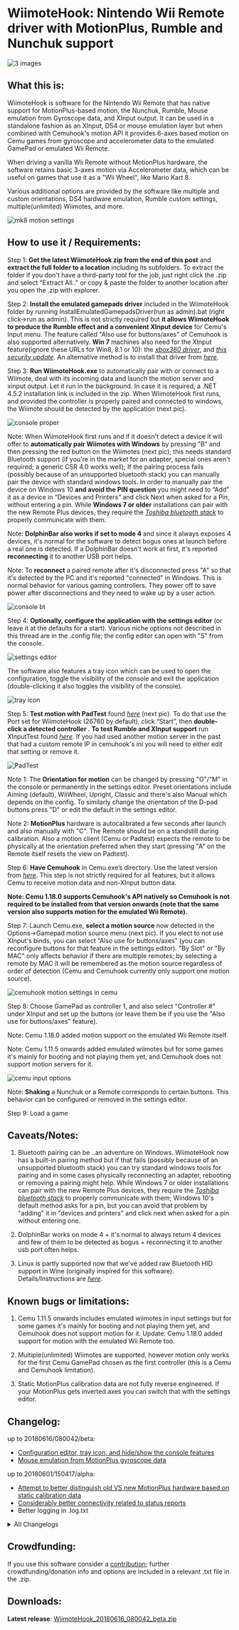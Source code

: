 # WiimoteHook: Nintendo Wii Remote driver with MotionPlus, Rumble and Nunchuk support

![3 images](https://i.imgur.com/ZyIqZMe.png)

## What this is:
WiimoteHook is software for the Nintendo Wii Remote that has native support for MotionPlus-based motion, the Nunchuk, Rumble, Mouse emulation from Gyroscope data, and XInput output. It can be used in a standalone fashion as an XInput, DS4 or mouse emulation layer but when combined with Cemuhook's motion API it provides 6-axes based motion on Cemu games from gyroscope and accelerometer data to the emulated GamePad or emulated Wii Remote.

When driving a vanilla Wii Remote without MotionPlus hardware, the software retains basic 3-axes motion via Accelerometer data, which can be useful on games that use it as a "Wii Wheel", like Mario Kart 8.

Various additional options are provided by the software like multiple and custom orientations, DS4 hardware emulation, Rumble custom settings, multiple(unlimited) Wiimotes, and more.

![mk8 motion settings](https://i.imgur.com/Bzid6IC.png)

## How to use it / Requirements:
Step 1: **Get the latest WiimoteHook zip from the end of this post** and **extract the full folder to a location** including its subfolders. To extract the folder if you don't have a third-party tool for the job, just right click the .zip and select "Extract All.." or copy & paste the folder to another location after you open the .zip with explorer.

Step 2: **Install the emulated gamepads driver** included in the WiimoteHook folder by running InstallEmulatedGamepadsDriver(run as admin).bat (right click->run as admin). This is not strictly required but **it allows WiimoteHook to produce the Rumble effect and a convenient XInput device** for Cemu's Input menu. The feature called "Also use for buttons/axes" of Cemuhook is also supported alternatively. **Win 7** machines also need for the XInput feature(ignore these URLs for Win8, 8.1 or 10): the _[xbox360 driver](https://www.microsoft.com/accessories/en-us/products/gaming/xbox-360-controller-for-windows/52a-00004#techspecs-connect)_, and [_this security update_](https://www.microsoft.com/en-us/download/details.aspx?id=46148). An alternative method is to install that driver from _[here](https://github.com/ViGEm/ViGEmBus/releases)_.

Step 3: **Run WiimoteHook.exe** to automatically pair with or connect to a Wiimote, deal with its incoming data and launch the motion server and xinput output. Let it run in the background. In case it is required, a .NET 4.5.2 installation link is included in the zip. When WiimoteHook first runs, and provided the controller is properly paired and connected to windows, the Wiimote should be detected by the application (next pic).

![console proper](https://i.imgur.com/mveWWxk.gif)

Note: When WiimoteHook first runs and if it doesn't detect a device it will offer to **automatically pair Wiimotes with Windows** by pressing "B" and then pressing the red button on the Wiimotes (next pic); this needs standard Bluetooth support (if you're in the market for an adapter, special ones aren't required; a generic CSR 4.0 works well); If the pairing process fails (possibly because of an unsupported bluetooth stack) you can manually pair the device with standard windows tools.  In order to manually pair the device on Windows 10 **and avoid the PIN question** you might need to “Add” it as a device in “Devices and Printers” and click Next when asked for a Pin, without entering a pin. While **Windows 7 or older** installations can pair with the new Remote Plus devices, they require the [_Toshiba bluetooth stack_](https://extranet.toshiba-tro.de/en-us/supportquality/bluetoothinfopage/news/downloadtoshiba.aspx) to properly communicate with them.

Note: **DolphinBar also works if set to mode 4** and since it always exposes 4 devices, it's normal for the software to detect bogus ones at launch before a real one is detected. If a DolphinBar doesn't work at first, it's reported **reconnecting** it to another USB port helps.  

Note: To **reconnect** a paired remote after it's disconnected press "A" so that it's detected by the PC and it's reported "connected" in Windows. This is normal behavior for various gaming controllers. They power off to save power after disconnections and they need to wake up by a user action.

![console bt](https://i.imgur.com/vnJVgcj.gif)

Step 4: **Optionally, configure the application with the settings editor** (or leave it at the defaults for a start). Various niche options not described in this thread are in the .config file; the config editor can open with "S" from the console.

![settings editor](https://i.imgur.com/Ldff3Mf.png)

The software also features a tray icon which can be used to open the configuration, toggle the visibility of the console and exit the application (double-clicking it also toggles the visibility of the console).

![tray icon](https://i.imgur.com/njjJj06.png)

Step 5: **Test motion with PadTest** found [_here_](https://files.sshnuke.net/PadTest_1011.zip) (next pic). To do that use the Port set for WiimoteHook (26760 by default), click “Start”, then **double-click a detected controller** . **To test Rumble and XInput support** run XInputTest found _[here](http://drive.google.com/uc?export=download&id=1Fwx29nOnQ1wSRR6zC6vTDAwmwlhZHw7r)_. If you had used another motion server in the past that had a custom remote IP in cemuhook's ini you will need to either edit that setting or remove it.

![PadTest](https://i.imgur.com/TM07H8X.gif)

Note 1: The **Orientation for motion** can be changed by pressing "O"/"M" in the console or permanently in the settings editor. Preset orientations include Aiming (default), WiiWheel, Upright, Classic and there's also Manual which depends on the config. To similarly change the orientation of the D-pad buttons press "D" or edit the default in the settings editor.

Note 2: **MotionPlus** hardware is autocalibrated a few seconds after launch and also manually with "C". The Remote should be on a standstill during calibration. Also a motion client (Cemu or Padtest) expects the remote to be physically at the orientation preferred when they start (pressing "A" on the Remote itself resets the view on Padtest).

Step 6: **Have Cemuhook** in Cemu.exe’s directory. Use the latest version from [_here_](https://sshnuke.net/cemuhook). This step is not strictly required for all features, but it allows Cemu to receive motion data and non-XInput button data.

**Note: Cemu 1.18.0 supports Cemuhook's API natively so Cemuhook is not required to be installed from that version onwards (note that the same version also supports motion for the emulated Wii Remote).**

Step 7: Launch Cemu.exe, **select a motion source** now detected in the Options->Gamepad motion source menu (next pic). If you elect to not use XInput's binds, you can select “Also use for buttons/axes” (you can reconfigure buttons for that feature in the settings editor). "By Slot" or "By MAC" only affects behavior if there are multiple remotes; by selecting a remote by MAC it will be remembered as the motion source regardless of order of detection (Cemu and Cemuhook currently only support one motion source).

![cemuhook motion settings in cemu](https://i.imgur.com/OmJ9hb4.png)

Step 8: Choose GamePad as controller 1, and also select "Controller #" under XInput and set up the buttons (or leave them be if you use the "Also use for buttons/axes" feature).

Note: Cemu 1.18.0 added motion support on the emulated Wii Remote itself.

Note: Cemu 1.11.5 onwards added emulated wiimotes but for some games it's mainly for booting and not playing them yet, and Cemuhook does not support motion servers for it.

![cemu input options](https://i.imgur.com/NmMsEuF.png)

Note: **Shaking** a Nunchuk or a Remote corresponds to certain buttons. This behavior can be configured or removed in the settings editor.

Step 9: Load a game

## Caveats/Notes:
1. Bluetooth pairing can be ..an adventure on Windows. WiimoteHook now has a built-in pairing method but if that fails (possibly because of an unsupported bluetooth stack) you can try standard windows tools for pairing and in some cases physically reconnecting an adapter, rebooting or removing a pairing might help. While Windows 7 or older installations can pair with the new Remote Plus devices, they require the [_Toshiba bluetooth stack_](https://extranet.toshiba-tro.de/en-us/supportquality/bluetoothinfopage/news/downloadtoshiba.aspx) to properly communicate with them; Windows 10's default method asks for a pin, but you can avoid that problem by "adding" it in "devices and printers" and click next when asked for a pin without entering one.

2. DolphinBar works on mode 4 + it's normal to always return 4 devices and few of them to be detected as bogus + reconnecting it to another usb port often helps.

3. Linux is partly supported now that we've added raw Bluetooth HID support in Wine (originally inspired for this software). Details/Instructions are _[here](https://forum.cemu.info/showthread.php/140-WiimoteHook-Nintendo-Wii-Remote-with-MotionPlus-Rumble-and-Nunchuk-support?p=1857&viewfull=1#post1857)_.

## Known bugs or limitations:
1. Cemu 1.11.5 onwards includes emulated wiimotes in input settings but for some games it's mainly for booting and not playing them yet, and Cemuhook does not support motion for it. Update: Cemu 1.18.0 added support for motion with the emulated Wii Remote too.

2. Multiple(unlimited) Wiimotes are supported, however motion only works for the first Cemu GamePad chosen as the first controller (this is a Cemu and Cemuhook limitation).

3. Static MotionPlus calibration data are not fully reverse engineered. If your MotionPlus gets inverted axes you can switch that with the settings editor.

## Changelog:
up to 20180616/080042/beta:
- [Configuration editor, tray icon, and hide/show the console features](https://forum.cemu.info/showthread.php/140-WiimoteHook-Nintendo-Wii-Remote-with-MotionPlus-Rumble-and-Nunchuk-support?p=2679&viewfull=1#post2679)
- [Mouse emulation from MotionPlus gyroscope data
](https://forum.cemu.info/showthread.php/140-WiimoteHook-Nintendo-Wii-Remote-with-MotionPlus-Rumble-and-Nunchuk-support?p=2642&viewfull=1#post2642)

up to 20180601/150417/alpha:
- [Attempt to better distinguish old VS new MotionPlus hardware based on static calibration data](https://forum.cemu.info/showthread.php/140-WiimoteHook-Nintendo-Wii-Remote-with-MotionPlus-Rumble-and-Nunchuk-support?p=2572&viewfull=1#post2572)
- [Considerably better connectivity related to status reports](https://forum.cemu.info/showthread.php/140-WiimoteHook-Nintendo-Wii-Remote-with-MotionPlus-Rumble-and-Nunchuk-support?p=2554&viewfull=1#post2554)
- Better logging in .log.txt

<details>
  <summary>All Changelogs</summary>

up to 20180311/153427/alpha:
- [Attempt to a fix for base calibration data and a logging feature](https://forum.cemu.info/showthread.php/140-WiimoteHook-Nintendo-Wii-Remote-with-MotionPlus-Rumble-and-Nunchuk-support?p=1981&viewfull=1#post1981)
- [Wine-Linux support
](https://forum.cemu.info/showthread.php/140-WiimoteHook-Nintendo-Wii-Remote-with-MotionPlus-Rumble-and-Nunchuk-support?p=1857&viewfull=1#post1857)
- [Bug fix towards smoother connections, migration to x86 and a printing fix
](https://forum.cemu.info/showthread.php/140-WiimoteHook-Nintendo-Wii-Remote-with-MotionPlus-Rumble-and-Nunchuk-support?p=1851#post1851) 
- [Now any IP is possible for the motion server in the .config for easier access to it from remote computers or via a virtual machine on linux.](https://forum.cemu.info/showthread.php/140-WiimoteHook-Nintendo-Wii-Remote-with-MotionPlus-Rumble-and-Nunchuk-support?p=1812&viewfull=1#post1812)
- [Rumbling should work properly again for multiple wiimotes and the text of console should no longer be garbled for multiple wiimotes
](https://forum.cemu.info/showthread.php/140-WiimoteHook-Nintendo-Wii-Remote-with-MotionPlus-Rumble-and-Nunchuk-support?p=1682&viewfull=1#post1682)
- [XInput/DS4 output improvements](https://forum.cemu.info/showthread.php/140-WiimoteHook-Nintendo-Wii-Remote-with-Motion-Rumble-and-Nunchuk-support?p=1475&viewfull=1#post1475)
- [WiimoteHook now supports Shaking](https://forum.cemu.info/showthread.php/140-WiimoteHook-Nintendo-Wii-Remote-with-Motion-Rumble-and-Nunchuk-support?p=1430&viewfull=1#post1430)
- [The nunchuk should no longer be unable to provide an accelerometer-based motion source if set that way in the .config](https://forum.cemu.info/showthread.php/140-WiimoteHook-Nintendo-Wii-Remote-with-Motion-Rumble-and-Nunchuk-support?p=1414&viewfull=1#post1414)
- [DolphinBar should no longer crash with its invalid extra devices, multiple wiimotes should be supported by default, and handling of invalid devices should be better in general. As a bonus consequence, Pressing O or D in console should no longer crash the application when using a DolphinBar](https://forum.cemu.info/showthread.php/140-WiimoteHook-Nintendo-Wii-Remote-with-Motion-Rumble-and-Nunchuk-support?p=1396&viewfull=1#post1396)

up to 20180119/174337/alpha:
- [The discrete MotionPlus extension should now work properly at Nunchuk passthrough mode.](https://forum.cemu.info/showthread.php/140-WiimoteHook-Nintendo-Wii-Remote-with-Motion-Rumble-and-Nunchuk-support?p=1381&viewfull=1#post1381)
- [Attempt to support MotionPlus on 0x0306 ID devices better
](https://forum.cemu.info/showthread.php/140-WiimoteHook-Nintendo-Wii-Remote-with-Motion-Rumble-and-Nunchuk-support?p=1362&viewfull=1#post1362)
- [Solution related to MAC address being returned from the Wiimote but in an invalid format
](https://forum.cemu.info/showthread.php/140-WiimoteHook-Nintendo-Wii-Remote-with-Motion-Rumble-and-Nunchuk-support?p=1174&viewfull=1#post1174)
- [Emulated analog stick with MotionPlus data](https://forum.cemu.info/showthread.php/140-WiimoteHook-Nintendo-Wii-Remote-with-Motion-Rumble-and-Nunchuk-support?p=1003&viewfull=1#post1003) (disabled by default, optional setting in the .config)
- [The true cause of the recent crashes has been identified and fixed](https://forum.cemu.info/showthread.php/140?p=928#post928)

up to 20171201/114212/alpha:
- [MotionPlus Support. In addition, the new Remote Plus devices no longer require the Toshiba stack](https://forum.cemu.info/showthread.php/140-WiimoteHook-Nintendo-Wii-Remote-with-Motion-Rumble-and-Nunchuk-support?p=870&viewfull=1#post870)
- [The Analog Stick of some Nunchuks now works again
](https://forum.cemu.info/showthread.php/140-WiimoteHook-Nintendo-Wii-Remote-with-Motion-Rumble-and-Nunchuk-support?p=875&viewfull=1#post875)

up to 20171120/064127/alpha:
- Better DS4 emulation support (with it, rumble works on software/games that directly support a DS4, use the XInput device for rumble on Cemu. The DS4 device is disabled by default; it can be enabled in the .config)
- [The Analog Stick of the Nunchuk is now correctly calibrated](https://forum.cemu.info/showthread.php/140-WiimoteHook-Nintendo-Wii-Remote-with-Motion-Rumble-and-Nunchuk-support?p=747&viewfull=1#post747)
- [Automatic pairing of Wiimotes](https://forum.cemu.info/showthread.php/140-WiimoteHook-Nintendo-Wii-Remote-with-Motion-Rumble-and-Nunchuk-support?p=739&viewfull=1#post739)
- [Better multi-Wiimote support](https://forum.cemu.info/showthread.php/140-WiimoteHook-Nintendo-Wiimote-Cemu-support-Wii-Wheel-for-Mario-Kart-8-edition?p=726&viewfull=1#post726) (motion only works on the first Cemu GamePad (it's a Cemu and Cemuhook limitation)
- [Nunchuk support](https://forum.cemu.info/showthread.php/140-WiimoteHook-Nintendo-Wiimote-Cemu-support-Wii-Wheel-for-Mario-Kart-8-edition?p=680&viewfull=1#post680) (and Hot-plugging Extension support)
- [Rumble max time bug fixed](https://forum.cemu.info/showthread.php/140-WiimoteHook-Nintendo-Wiimote-Cemu-support-Wii-Wheel-for-Mario-Kart-8-edition?p=717&viewfull=1#post717) and its defaults changed

Native XInput support
- [Rumble code (PWM)](https://forum.cemu.info/showthread.php/140-WiimoteHook-Nintendo-Wiimote-Cemu-support-Wii-Wheel-for-Mario-Kart-8-edition?p=713&viewfull=1#post713)
- Wacky Analog Stick emulation with IR camera; it's disabled by default.

0.1alpha:
- Initial release - "Wii Wheel for Mario Kart 8 edition":
- Basic accelerometer and buttons support.
- Mainly useful for Mario Kart 8

</details>


## Crowdfunding:
If you use this software consider a [contribution](https://tinyurl.com/y8x23xao); further crowdfunding/donation info and options are included in a relevant .txt file in the .zip.

## Downloads:
**Latest release**: [WiimoteHook_20180616_080042_beta.zip](https://github.com/epigramx/WiimoteHook/releases/download/WiimoteHook_20180616_080042_beta/WiimoteHook_20180616_080042_beta.zip)
